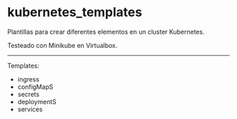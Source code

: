# kubernetes_templates

Plantillas para crear diferentes elementos en un cluster Kubernetes.

Testeado con Minikube en Virtualbox.

---
Templates:

- ingress
- configMapS
- secrets
- deploymentS
- services
